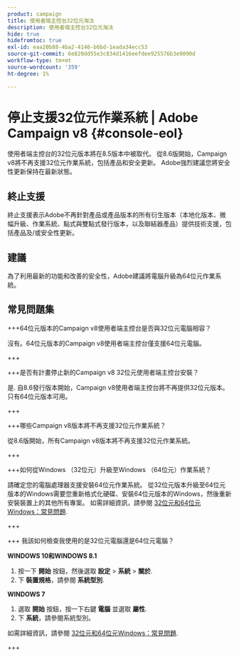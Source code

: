 ```yaml
---
product: campaign
title: 使用者端主控台32位元淘汰
description: 使用者端主控台32位元淘汰
hide: true
hidefromtoc: true
exl-id: eaa20b88-4ba2-4146-b6bd-1eada34ecc53
source-git-commit: 6e820dd55e3c834d1416eefdee925576b3e9090d
workflow-type: tm+mt
source-wordcount: '359'
ht-degree: 1%

---
```


# 停止支援32位元作業系統 | Adobe Campaign v8 {#console-eol}

使用者端主控台的32位元版本將在8.5版本中被取代。 從8.6版開始，Campaign v8將不再支援32位元作業系統，包括產品和安全更新。 Adobe強烈建議您將安全性更新保持在最新狀態。

## 終止支援

終止支援表示Adobe不再針對產品或產品版本的所有衍生版本（本地化版本、微幅升級、作業系統、點式與雙點式發行版本，以及聯結器產品）提供技術支援，包括產品及/或安全性更新。

## 建議

為了利用最新的功能和改善的安全性，Adobe建議將電腦升級為64位元作業系統。

## 常見問題集

+++64位元版本的Campaign v8使用者端主控台是否與32位元電腦相容？

沒有。64位元版本的Campaign v8使用者端主控台僅支援64位元電腦。

+++

+++是否有計畫停止新的Campaign v8 32位元使用者端主控台安裝？

是. 自8.6發行版本開始，Campaign v8使用者端主控台將不再提供32位元版本。 只有64位元版本可用。

+++

+++哪些Campaign v8版本將不再支援32位元作業系統？

從8.6版開始，所有Campaign v8版本將不再支援32位元作業系統。

+++

+++如何從Windows （32位元）升級至Windows （64位元）作業系統？

請確定您的電腦處理器支援安裝64位元作業系統。 從32位元版本升級至64位元版本的Windows需要您重新格式化硬碟、安裝64位元版本的Windows，然後重新安裝裝置上的其他所有專案。 如需詳細資訊，請參閱 [32位元和64位元Windows：常見問題](https://support.microsoft.com/en-us/windows/32-bit-and-64-bit-windows-frequently-asked-questions-c6ca9541-8dce-4d48-0415-94a3faa2e13d).

+++

+++ 我該如何檢查我使用的是32位元電腦還是64位元電腦？

**WINDOWS 10和WINDOWS 8.1**

1. 按一下 **開始** 按鈕，然後選取 **設定** > **系統** > **關於**.
1. 下 **裝置規格**，請參閱 **系統型別**.

**WINDOWS 7**
1. 選取 **開始** 按鈕，按一下右鍵 **電腦** 並選取 **屬性**.
1. 下 **系統**，請參閱系統型別。

如需詳細資訊，請參閱 [32位元和64位元Windows：常見問題](https://support.microsoft.com/en-us/windows/32-bit-and-64-bit-windows-frequently-asked-questions-c6ca9541-8dce-4d48-0415-94a3faa2e13d).

+++
